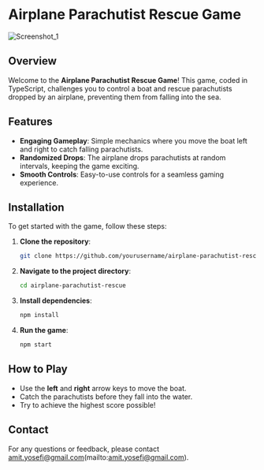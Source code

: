 # Airplane Parachutist Rescue Game

![Screenshot_1](https://github.com/amityosefi/parachuteGame/assets/63108895/fc4ae802-7553-4e25-9980-95b303936d32)

## Overview

Welcome to the **Airplane Parachutist Rescue Game**! This game, coded in TypeScript, challenges you to control a boat and rescue parachutists dropped by an airplane, preventing them from falling into the sea.

## Features

- **Engaging Gameplay**: Simple mechanics where you move the boat left and right to catch falling parachutists.
- **Randomized Drops**: The airplane drops parachutists at random intervals, keeping the game exciting.
- **Smooth Controls**: Easy-to-use controls for a seamless gaming experience.

## Installation

To get started with the game, follow these steps:

1. **Clone the repository**:
    ```bash
    git clone https://github.com/yourusername/airplane-parachutist-rescue.git
    ```

2. **Navigate to the project directory**:
    ```bash
    cd airplane-parachutist-rescue
    ```

3. **Install dependencies**:
    ```bash
    npm install
    ```

4. **Run the game**:
    ```bash
    npm start
    ```

## How to Play

- Use the **left** and **right** arrow keys to move the boat.
- Catch the parachutists before they fall into the water.
- Try to achieve the highest score possible!


## Contact

For any questions or feedback, please contact amit.yosefi@gmail.com(mailto:amit.yosefi@gmail.com).
